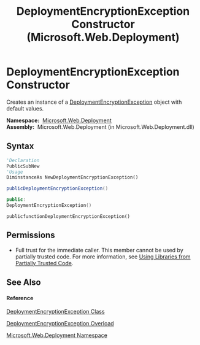 ﻿---
title: DeploymentEncryptionException Constructor  (Microsoft.Web.Deployment)
TOCTitle: DeploymentEncryptionException Constructor
ms:assetid: M:Microsoft.Web.Deployment.DeploymentEncryptionException.#ctor
ms:mtpsurl: https://msdn.microsoft.com/en-us/library/microsoft.web.deployment.deploymentencryptionexception.deploymentencryptionexception(v=VS.90)
ms:contentKeyID: 20209268
ms.date: 05/02/2012
mtps_version: v=VS.90
dev_langs:
- vb
- csharp
- c++
- jscript
api_location:
- Microsoft.Web.Deployment.dll
api_name:
- Microsoft.Web.Deployment.DeploymentEncryptionException..ctor
api_type:
- Managed
topic_type:
- apiref
- kbSyntax
product_family_name: VS
ROBOTS: INDEX,FOLLOW
---

# DeploymentEncryptionException Constructor

Creates an instance of a [DeploymentEncryptionException](deploymentencryptionexception-class-microsoft-web-deployment.md) object with default values.

**Namespace:**  [Microsoft.Web.Deployment](microsoft-web-deployment-namespace.md)  
**Assembly:**  Microsoft.Web.Deployment (in Microsoft.Web.Deployment.dll)

## Syntax

``` vb
'Declaration
PublicSubNew
'Usage
DiminstanceAs NewDeploymentEncryptionException()
```

``` csharp
publicDeploymentEncryptionException()
```

``` c++
public:
DeploymentEncryptionException()
```

``` jscript
publicfunctionDeploymentEncryptionException()
```

## Permissions

  - Full trust for the immediate caller. This member cannot be used by partially trusted code. For more information, see [Using Libraries from Partially Trusted Code](https://msdn.microsoft.com/en-us/library/8skskf63\(v=vs.90\)).

## See Also

#### Reference

[DeploymentEncryptionException Class](deploymentencryptionexception-class-microsoft-web-deployment.md)

[DeploymentEncryptionException Overload](deploymentencryptionexception-constructor-microsoft-web-deployment.md)

[Microsoft.Web.Deployment Namespace](microsoft-web-deployment-namespace.md)

